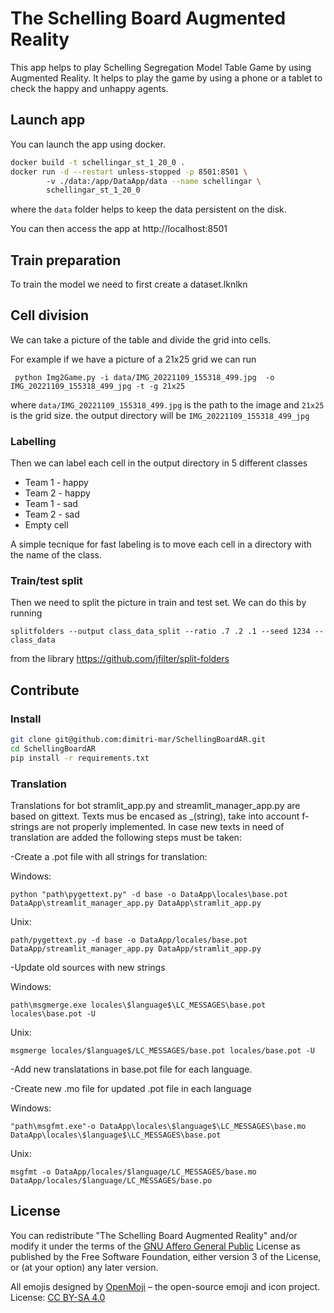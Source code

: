 # The Schelling Board Augmented Reality

This app helps to play Schelling Segregation Model Table Game by using Augmented Reality.
It helps to play the game by using a phone or a tablet to check the happy and unhappy agents. 


## Launch app

You can launch the app using docker. 

```bash
docker build -t schellingar_st_1_20_0 . 
docker run -d --restart unless-stopped -p 8501:8501 \ 
        -v ./data:/app/DataApp/data --name schellingar \
        schellingar_st_1_20_0 
```
where the `data` folder helps to keep the data persistent on the disk. 

You can then access the app at http://localhost:8501



## Train preparation

To train the model we need to first create a dataset.lknlkn

## Cell division
We can take a picture of the table and  divide  the grid
into cells. 

For example if we have a picture of a 21x25 grid we can run 

`
python Img2Game.py -i data/IMG_20221109_155318_499.jpg  -o IMG_20221109_155318_499_jpg -t -g 21x25`

where `data/IMG_20221109_155318_499.jpg` is the path to the image and `21x25` is the grid size.
the output directory will be `IMG_20221109_155318_499_jpg`

### Labelling
Then we can label  each cell in the output directory in 
5 different classes 
 - Team 1 - happy
 - Team 2 - happy
 - Team 1 - sad
 - Team 2 - sad
 - Empty cell

A simple tecnique for fast labeling is to move each cell in a directory with the name of the class.

### Train/test split
Then we need to split the picture in train and test set. We can do this by running

```splitfolders --output class_data_split --ratio .7 .2 .1 --seed 1234 -- class_data```

from the library https://github.com/jfilter/split-folders


## Contribute

### Install

```bash 
git clone git@github.com:dimitri-mar/SchellingBoardAR.git
cd SchellingBoardAR
pip install -r requirements.txt
``` 

### Translation
Translations for bot stramlit_app.py and streamlit_manager_app.py are based on gittext.
Texts mus be encased as _(string), take into account f-strings are not properly implemented.
In case new texts in need of translation are added the following steps must be taken:

-Create a .pot file with all strings for translation:

Windows:
```
python "path\pygettext.py" -d base -o DataApp\locales\base.pot DataApp\streamlit_manager_app.py DataApp\stramlit_app.py
```

Unix:
```
path/pygettext.py -d base -o DataApp/locales/base.pot DataApp/streamlit_manager_app.py DataApp/stramlit_app.py
```

-Update old sources with new strings

Windows:
```
path\msgmerge.exe locales\$language$\LC_MESSAGES\base.pot locales\base.pot -U
```

Unix:
```
msgmerge locales/$language$/LC_MESSAGES/base.pot locales/base.pot -U
```

-Add new translatations in base.pot file for each language.

-Create new .mo file for updated .pot file in each language

Windows:
```
"path\msgfmt.exe"-o DataApp\locales\$language$\LC_MESSAGES\base.mo DataApp\locales\$language$\LC_MESSAGES\base.pot
```

Unix:
```
msgfmt -o DataApp/locales/$language/LC_MESSAGES/base.mo DataApp/locales/$language/LC_MESSAGES/base.po
```



## License

You can redistribute "The Schelling Board Augmented Reality" and/or modify
 it under the terms of the [GNU Affero General Public](LICENSE) License as published
 by the Free Software Foundation, either version 3 of the License, or
 (at your option) any later version.
 
All emojis designed by [OpenMoji](https://openmoji.org/) – the open-source emoji and icon project. License: [CC BY-SA 4.0](https://creativecommons.org/licenses/by-sa/4.0/#)
